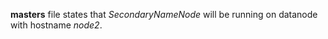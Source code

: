 **masters** file states that *SecondaryNameNode* will be running on datanode with hostname *node2*.
